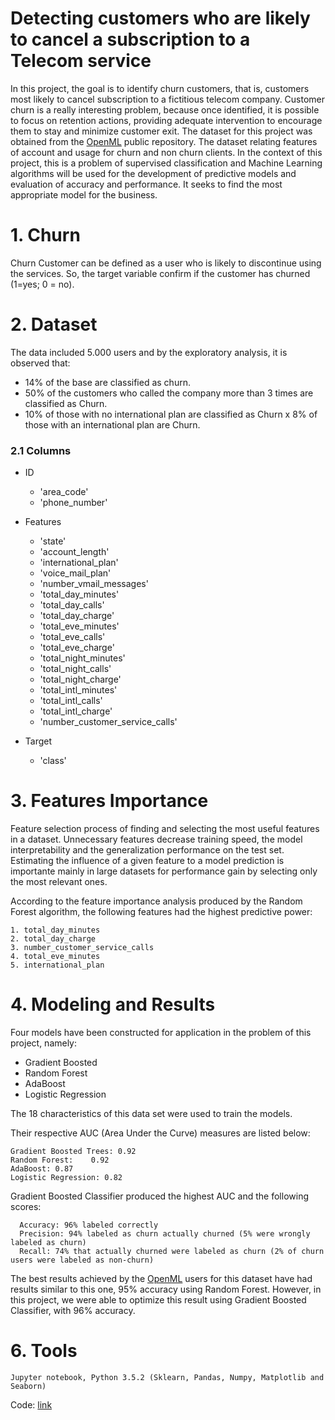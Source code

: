 # Detecting customers who are likely to cancel a subscription to a Telecom service

   In this project, the goal is to identify churn customers, that is, customers most likely to cancel subscription to a fictitious telecom company. Customer churn is a really interesting problem, because once identified, it is possible to focus on retention actions, providing adequate intervention to encourage them to stay and minimize customer exit. The dataset for this project was obtained from the [OpenML](https://www.openml.org/d/40701) public repository. The dataset relating features of account and usage for churn and non churn clients. In the context of this project, this is a problem of supervised classification and Machine Learning algorithms will be used for the development of predictive models and evaluation of accuracy and performance. It seeks to find the most appropriate model for the business.

# 1. Churn

  Churn Customer can be defined as a user who is likely to discontinue using the services. So, the target variable confirm if the customer has churned (1=yes; 0 = no).

# 2. Dataset

   The data included 5.000 users and by the exploratory analysis, it is observed that:

   * 14% of the base are classified as churn.
   * 50% of the customers who called the company more than 3 times are classified as Churn.
   * 10% of those with no international plan are classified as Churn x 8% of those with an international plan are Churn.
   
  ### 2.1 Columns
   
   * ID 
   
      * 'area_code'
      * 'phone_number'


   * Features 
   
      * 'state'
      * 'account_length'
      * 'international_plan'
      * 'voice_mail_plan'
      * 'number_vmail_messages'    
      * 'total_day_minutes'
      * 'total_day_calls'
      * 'total_day_charge'
      * 'total_eve_minutes' 
      * 'total_eve_calls'
      * 'total_eve_charge'
      * 'total_night_minutes'
      * 'total_night_calls'
      * 'total_night_charge'
      * 'total_intl_minutes'
      * 'total_intl_calls'
      * 'total_intl_charge'
      * 'number_customer_service_calls'

   * Target
   
      * 'class'
      
 # 3. Features Importance

   Feature selection process of finding and selecting the most useful features in a dataset. Unnecessary features decrease training speed, the model interpretability and the generalization performance on the test set. Estimating the influence of a given feature to a model prediction is importante mainly in large datasets for performance gain by selecting only the most relevant ones.
   
   According to the feature importance analysis produced by the Random Forest algorithm, the following features had the highest predictive power:

    1. total_day_minutes
    2. total_day_charge
    3. number_customer_service_calls
    4. total_eve_minutes
    5. international_plan     
       	     
    
#  4. Modeling and Results

Four models have been constructed for application in the problem of this project, namely:

* Gradient Boosted 
* Random Forest
* AdaBoost
* Logistic Regression

The 18 characteristics of this data set were used to train the models.

Their respective AUC (Area Under the Curve) measures are listed below:
    
    Gradient Boosted Trees: 0.92
    Random Forest:    0.92
    AdaBoost: 0.87
    Logistic Regression: 0.82

Gradient Boosted Classifier produced the highest AUC and the following scores:

      Accuracy: 96% labeled correctly
      Precision: 94% labeled as churn actually churned (5% were wrongly labeled as churn)
      Recall: 74% that actually churned were labeled as churn (2% of churn users were labeled as non-churn)
   
   The best results achieved by the [OpenML](https://www.openml.org/t/167141) users for this dataset have had results similar to this one, 95% accuracy using Random Forest. However, in this project, we were able to optimize this result using Gradient Boosted Classifier, with 96% accuracy.   

# 6. Tools
    Jupyter notebook, Python 3.5.2 (Sklearn, Pandas, Numpy, Matplotlib and Seaborn)

   Code: [link](https://github.com/thaiseq/Analytics/blob/master/Churn%20Analysis%20in%20a%20Telecom%20Dataset.ipynb)
   
   


    
